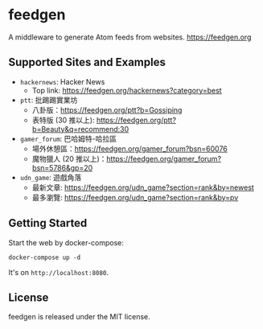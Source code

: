 # feedgen

A middleware to generate Atom feeds from websites. https://feedgen.org

## Supported Sites and Examples

- `hackernews`: Hacker News
    - Top link: https://feedgen.org/hackernews?category=best
- `ptt`: 批踢踢實業坊
    - 八卦版：https://feedgen.org/ptt?b=Gossiping
    - 表特版 (30 推以上): https://feedgen.org/ptt?b=Beauty&q=recommend:30
- `gamer_forum`: 巴哈姆特-哈拉區
    - 場外休憩區：https://feedgen.org/gamer_forum?bsn=60076
    - 魔物獵人 (20 推以上)：https://feedgen.org/gamer_forum?bsn=5786&gp=20
- `udn_game`: 遊戲角落
    - 最新文章: https://feedgen.org/udn_game?section=rank&by=newest
    - 最多瀏覽: https://feedgen.org/udn_game?section=rank&by=pv

## Getting Started

Start the web by docker-compose:

```
docker-compose up -d
```

It's on `http://localhost:8080`.

## License

feedgen is released under the MIT license.
